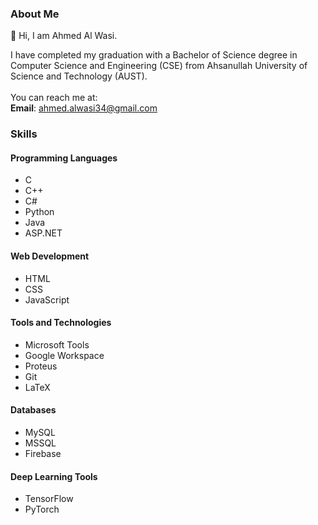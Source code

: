 ### About Me

👋 Hi, I am Ahmed Al Wasi.

I have completed my graduation with a Bachelor of Science degree in Computer Science and Engineering (CSE) from Ahsanullah University of Science and Technology (AUST). 
<br>
<br>
You can reach me at: <br>
**Email**: ahmed.alwasi34@gmail.com

### Skills

#### Programming Languages
- C
- C++
- C#
- Python
- Java
- ASP.NET

#### Web Development
- HTML
- CSS
- JavaScript

#### Tools and Technologies
- Microsoft Tools
- Google Workspace
- Proteus
- Git
- LaTeX

#### Databases
- MySQL
- MSSQL
- Firebase

#### Deep Learning Tools
- TensorFlow
- PyTorch
